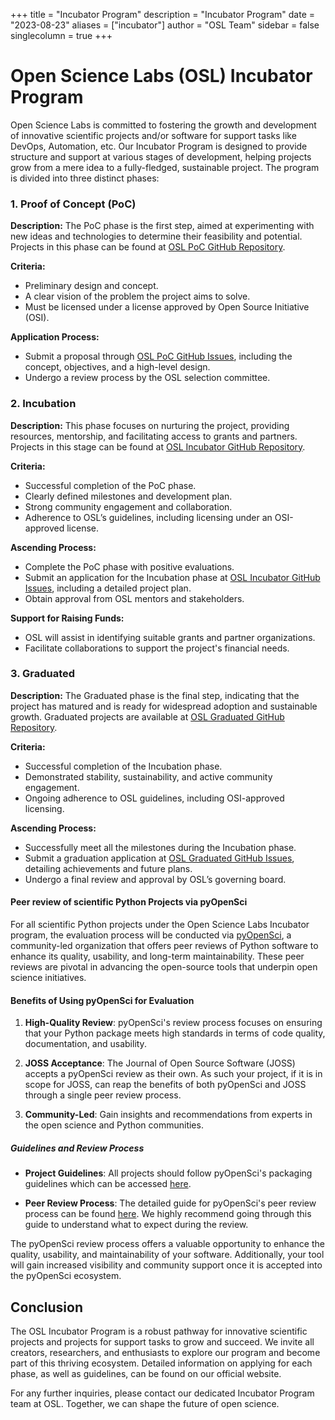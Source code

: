 +++
title = "Incubator Program"
description = "Incubator Program"
date = "2023-08-23"
aliases = ["incubator"]
author = "OSL Team"
sidebar = false
singlecolumn = true
+++

# Open Science Labs (OSL) Incubator Program

Open Science Labs is committed to fostering the growth and development of
innovative scientific projects and/or software for support tasks like DevOps,
Automation, etc. Our Incubator Program is designed to provide structure and
support at various stages of development, helping projects grow from a mere idea
to a fully-fledged, sustainable project. The program is divided into three
distinct phases:

### 1. Proof of Concept (PoC)

**Description:** The PoC phase is the first step, aimed at experimenting with
new ideas and technologies to determine their feasibility and potential.
Projects in this phase can be found at
[OSL PoC GitHub Repository](https://github.com/osl-pocs).

**Criteria:**

- Preliminary design and concept.
- A clear vision of the problem the project aims to solve.
- Must be licensed under a license approved by Open Source Initiative (OSI).

**Application Process:**

- Submit a proposal through
  [OSL PoC GitHub Issues](https://github.com/osl-pocs/issues), including the
  concept, objectives, and a high-level design.
- Undergo a review process by the OSL selection committee.

### 2. Incubation

**Description:** This phase focuses on nurturing the project, providing
resources, mentorship, and facilitating access to grants and partners. Projects
in this stage can be found at
[OSL Incubator GitHub Repository](https://github.com/osl-incubator).

**Criteria:**

- Successful completion of the PoC phase.
- Clearly defined milestones and development plan.
- Strong community engagement and collaboration.
- Adherence to OSL’s guidelines, including licensing under an OSI-approved
  license.

**Ascending Process:**

- Complete the PoC phase with positive evaluations.
- Submit an application for the Incubation phase at
  [OSL Incubator GitHub Issues](https://github.com/osl-incubator/issues),
  including a detailed project plan.
- Obtain approval from OSL mentors and stakeholders.

**Support for Raising Funds:**

- OSL will assist in identifying suitable grants and partner organizations.
- Facilitate collaborations to support the project's financial needs.

### 3. Graduated

**Description:** The Graduated phase is the final step, indicating that the
project has matured and is ready for widespread adoption and sustainable growth.
Graduated projects are available at
[OSL Graduated GitHub Repository](https://github.com/osl-projects).

**Criteria:**

- Successful completion of the Incubation phase.
- Demonstrated stability, sustainability, and active community engagement.
- Ongoing adherence to OSL guidelines, including OSI-approved licensing.

**Ascending Process:**

- Successfully meet all the milestones during the Incubation phase.
- Submit a graduation application at
  [OSL Graduated GitHub Issues](https://github.com/osl-projects/issues),
  detailing achievements and future plans.
- Undergo a final review and approval by OSL’s governing board.

#### Peer review of scientific Python Projects via pyOpenSci

For all scientific Python projects under the Open Science Labs Incubator
program, the evaluation process will be conducted via
[pyOpenSci](https://www.pyopensci.org/), a community-led organization that
offers peer reviews of Python software to enhance its quality, usability, and
long-term maintainability. These peer reviews are pivotal in advancing the
open-source tools that underpin open science initiatives.

#### Benefits of Using pyOpenSci for Evaluation

1. **High-Quality Review**: pyOpenSci's review process focuses on ensuring that
   your Python package meets high standards in terms of code quality,
   documentation, and usability.

2. **JOSS Acceptance**: The Journal of Open Source Software (JOSS) accepts a
   pyOpenSci review as their own. As such your project, if it is in scope for
   JOSS, can reap the benefits of both pyOpenSci and JOSS through a single peer
   review process.

3. **Community-Led**: Gain insights and recommendations from experts in the open
   science and Python communities.

##### Guidelines and Review Process

- **Project Guidelines**: All projects should follow pyOpenSci's packaging
  guidelines which can be accessed
  [here](https://www.pyopensci.org/python-package-guide/).

- **Peer Review Process**: The detailed guide for pyOpenSci's peer review
  process can be found
  [here](https://www.pyopensci.org/about-peer-review/index.html). We highly
  recommend going through this guide to understand what to expect during the
  review.

The pyOpenSci review process offers a valuable opportunity to enhance the
quality, usability, and maintainability of your software. Additionally, your
tool will gain increased visibility and community support once it is accepted
into the pyOpenSci ecosystem.

## Conclusion

The OSL Incubator Program is a robust pathway for innovative scientific projects
and projects for support tasks to grow and succeed. We invite all creators,
researchers, and enthusiasts to explore our program and become part of this
thriving ecosystem. Detailed information on applying for each phase, as well as
guidelines, can be found on our official website.

For any further inquiries, please contact our dedicated Incubator Program team
at OSL. Together, we can shape the future of open science.

